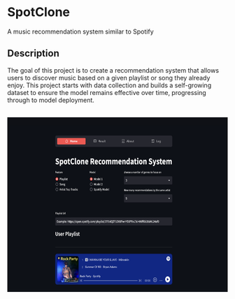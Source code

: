 # SpotClone
A music recommendation system similar to Spotify



## Description

The goal of this project is to create a recommendation system that allows users to discover music based on a given playlist or song they already enjoy. This project starts with data collection and builds a self-growing dataset to ensure the model remains effective over time, progressing through to model deployment.


<br>
<img src="https://github.com/Lahari25/SpotClone/blob/main/interface.jpg" width="650" height="400">
